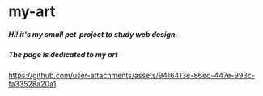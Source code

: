 
# my-art

##### Hi! it's my small pet-project to study web design.
##### The page is dedicated to my art


https://github.com/user-attachments/assets/9416413e-86ed-447e-993c-fa33528a20a1

